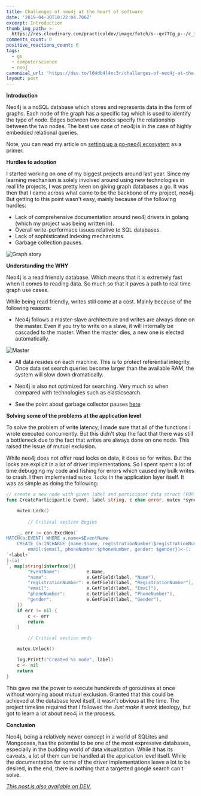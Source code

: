 ```yaml
---
title: Challenges of neo4j at the heart of software
date: '2019-04-30T10:22:04.706Z'
excerpt: Introduction
thumb_img_path: >-
  https://res.cloudinary.com/practicaldev/image/fetch/s--qv7TCg_p--/c_imagga_scale,f_auto,fl_progressive,h_420,q_auto,w_1000/https://res.cloudinary.com/practicaldev/image/fetch/s--CcQusa-a--/c_imagga_scale%2Cf_auto%2Cfl_progressive%2Ch_420%2Cq_auto%2Cw_1000/https://thepracticaldev.s3.amazonaws.com/i/jrqayi1heg6annf2g6u7.png
comments_count: 0
positive_reactions_count: 6
tags:
  - go
  - computerscience
  - neoj
canonical_url: 'https://dev.to/l04db4l4nc3r/challenges-of-neo4j-at-the-heart-of-software-2dbi'
layout: post
---
```



**Introduction**

Neo4j is a noSQL database which stores and represents data in the form of graphs. Each node of the graph has a specific tag which is used to identify the type of node. Edges between two nodes specify the relationship between the two nodes. The best use case of neo4j is in the case of highly embedded relational queries. 

Note, you can read my article on [setting up a go-neo4j ecosystem](https://medium.com/@angadsharma1016/optimizing-go-neo4j-concurrency-patterns-810dff25f88f) as a primer.

**Hurdles to adoption**

I started working on one of my biggest projects around last year. Since my learning mechanism is solely involved around using new technologies in real life projects, I was pretty keen on giving graph databases a go. It was then that I came across what came to be the backbone of my project, neo4j. But getting to this point wasn't easy, mainly because of the following hurdles:

* Lack of comprehensive documentation around neo4j drivers in golang (which my project was being written in).
* Overall write-performace issues relative to SQL databases.
* Lack of sophisticated indexing mechanisms.
* Garbage collection pauses.

![Graph story](https://thepracticaldev.s3.amazonaws.com/i/6rs8gyz6hba7b3syzxn8.png)

**Understanding the WHY**

Neo4j is a read friendly database. Which means that it is extremely fast when it comes to reading data. So much so that it paves a path to real time graph use cases. 

While being read friendly, writes still come at a cost. Mainly because of the following reasons:

* Neo4j follows a master-slave architecture and writes are always done on the master. Even if you try to write on a slave, it will internally be cascaded to the master. When the master dies, a new one is elected automatically. 

![Master](https://thepracticaldev.s3.amazonaws.com/i/qipsitci6vyhc65m955s.jpg)

* All data resides on each machine. This is to protect referential integrity. Once data set search queries become larger than the available RAM, the system will slow down dramatically.

* Neo4j is also not optimized for searching. Very much so when compared with technologies such as elasticsearch.

* See the point about garbage collector pauses [here](https://qr.ae/TWrgCn)


**Solving some of the problems at the application level**

To solve the problem of write latency, I made sure that all of the functions I wrote executed concurrently. But this didn't stop the fact that there was still a bottleneck due to the fact that writes are always done on one node. This raised the issue of mutual exclusion.

While neo4j does not offer read locks on data, it does so for writes. But the locks are explicit in a lot of driver implementations. So I spent spent a lot of time debugging my code and fishing for errors which caused my bulk writes to crash. I then implemented 
`mutex locks`
 in the application layer itself. It was as simple as doing the following:


```go
// create a new node with given label and participant data struct (FOR COORDINATORS)
func CreateParticipant(e Event, label string, c chan error, mutex *sync.Mutex) {

	mutex.Lock()
 
        // Critical section begins

	_, err := con.ExecNeo(`
MATCH(a:EVENT) WHERE a.name=$EventName
	CREATE (n:INCHARGE {name:$name, registrationNumber:$registrationNumber,
		email:$email, phoneNumber:$phoneNumber, gender: $gender})<-[:
`+label+`
]-(a) 
`, map[string]interface{}{
		"EventName":          e.Name,
		"name":               e.GetField(label, "Name"),
		"registrationNumber": e.GetField(label, "RegistrationNumber"),
		"email":              e.GetField(label, "Email"),
		"phoneNumber":        e.GetField(label, "PhoneNumber"),
		"gender":             e.GetField(label, "Gender"),
	})
	if err != nil {
		c <- err
		return
	}

        // Critical section ends

	mutex.Unlock()

	log.Printf("Created %s node", label)
	c <- nil
	return
}
```


This gave me the power to execute hundereds of goroutines at once without worrying about mutual exclusion. Granted that this could be achieved at the database level itself, it wasn't obvious at the time. The project timeline required that I followed the *Just make it work* ideology, but got to learn a lot about neo4j in the process.

**Conclusion**

Neo4j, being a relatively newer concept in a world of SQLites and Mongooses, has the potential to be one of the most expressive databases, especially in the budding world of data visualization. While it has its caveats, a lot of them can be handled at the application level itself. While the documentation for some of the driver implementations leave a lot to be desired, in the end, there is nothing that a targetted google search can't solve.

*[This post is also available on DEV.](https://dev.to/l04db4l4nc3r/challenges-of-neo4j-at-the-heart-of-software-2dbi)*


<script>
const parent = document.getElementsByTagName('head')[0];
const script = document.createElement('script');
script.type = 'text/javascript';
script.src = 'https://cdnjs.cloudflare.com/ajax/libs/iframe-resizer/4.1.1/iframeResizer.min.js';
script.charset = 'utf-8';
script.onload = function() {
    window.iFrameResize({}, '.liquidTag');
};
parent.appendChild(script);
</script>    
